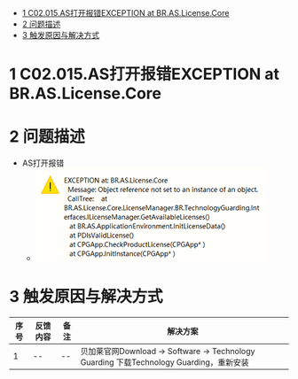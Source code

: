 - [1 C02.015.AS打开报错EXCEPTION at BR.AS.License.Core](#_1-c02015as%E6%89%93%E5%BC%80%E6%8A%A5%E9%94%99exception-at-braslicensecore)
- [2 问题描述](#_2-%E9%97%AE%E9%A2%98%E6%8F%8F%E8%BF%B0)
- [3 触发原因与解决方式](#_3-%E8%A7%A6%E5%8F%91%E5%8E%9F%E5%9B%A0%E4%B8%8E%E8%A7%A3%E5%86%B3%E6%96%B9%E5%BC%8F)

# 1 C02.015.AS打开报错EXCEPTION at BR.AS.License.Core

# 2 问题描述

- AS打开报错
    - ![Img](./FILES/015AS打开报错EXCEPTION%20at%20BR.AS.License.Core.md/img-20220921130436.png)

# 3 触发原因与解决方式

| 序号  | 反馈内容 | 备注  | 解决方案                                                                      |
| --- | ---- | --- | ------------------------------------------------------------------------- |
| 1   | --   | --  | 贝加莱官网Download → Software → Technology Guarding 下载Technology Guarding，重新安装 |
